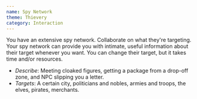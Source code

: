 ```yaml
---
name: Spy Network
theme: Thievery
category: Interaction
---
```


You have an extensive spy network. Collaborate on what they're targeting. Your spy network can provide you with intimate, useful information about their target whenever you want. You can change their target, but it takes time and/or resources.

* *Describe*: Meeting cloaked figures, getting a package from a drop-off zone, and NPC slipping you a letter.
* *Targets*: A certain city, politicians and nobles, armies and troops, the elves, pirates, merchants.